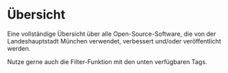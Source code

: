 <script setup>
import TagTile from "/.vitepress/components/TagTile.vue";
import TagFilter from "/.vitepress/components/TagFilter.vue";
import { ref } from 'vue';

const selectedFilters = ref([])
</script>

# Übersicht

Eine vollständige Übersicht über alle Open-Source-Software, die von der Landeshauptstadt München verwendet, verbessert und/oder veröffentlicht werden.

Nutze gerne auch die Filter-Funktion mit den unten verfügbaren Tags.

<TagFilter
v-model="selectedFilters"
/>

<TagTile
:tag-names="selectedFilters"
show-tags
/>